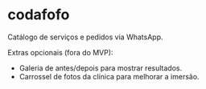 # codafofo

Catálogo de serviços e pedidos via WhatsApp.

Extras opcionais (fora do MVP):

- Galeria de antes/depois para mostrar resultados.
- Carrossel de fotos da clínica para melhorar a imersão.
